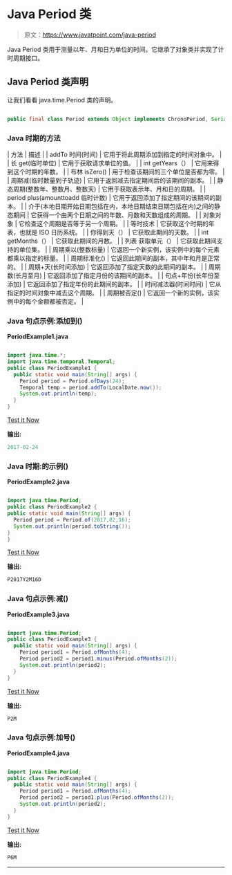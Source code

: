 # Java Period 类

> 原文：<https://www.javatpoint.com/java-period>

Java Period 类用于测量以年、月和日为单位的时间。它继承了对象类并实现了计时周期接口。

## Java Period 类声明

让我们看看 java.time.Period 类的声明。

```java

public final class Period extends Object implements ChronoPeriod, Serializable

```

### Java 时期的方法

| 方法 | 描述 |
| addTo 时间(时间) | 它用于将此周期添加到指定的时间对象中。 |
| 长 get(临时单位) | 它用于获取请求单位的值。 |
| int getYears（） | 它用来得到这个时期的年数。 |
| 布林 isZero() | 用于检查该期间的三个单位是否都为零。 |
| 周期减(临时数量到子轨迹) | 它用于返回减去指定期间后的该期间的副本。 |
| 静态周期(整数年、整数月、整数天) | 它用于获取表示年、月和日的周期。 |
| period plus(amounttoadd 临时计数) | 它用于返回添加了指定期间的该期间的副本。 |
| 介于(本地日期开始日期包括在内，本地日期结束日期包括在内)之间的静态期间 | 它获得一个由两个日期之间的年数、月数和天数组成的周期。 |
| 对象对象 | 它检查这个周期是否等于另一个周期。 |
| 等时技术 | 它获取这个时期的年表，也就是 ISO 日历系统。 |
| 你得到天（） | 它获取此期间的天数。 |
| int getMonths（） | 它获取此期间的月数。 |
| 列表 <temporalunit>获取单元（）</temporalunit> | 它获取此期间支持的单位集。 |
| 周期乘以(整数标量) | 它返回一个新实例，该实例中的每个元素都乘以指定的标量。 |
| 周期标准化() | 它返回此期间的副本，其中年和月是正常的。 |
| 周期+天(长时间添加) | 它返回添加了指定天数的此期间的副本。 |
| 周期数(长月至月) | 它返回添加了指定月份的该期间的副本。 |
| 句点+年份(长年份至添加) | 它返回添加了指定年份的此期间的副本。 |
| 时间减法器(时间时间) | 它从指定的时间对象中减去这个周期。 |
| 周期被否定() | 它返回一个新的实例，该实例中的每个金额都被否定。 |

### Java 句点示例:添加到()

**PeriodExample1.java**

```java

import java.time.*;
import java.time.temporal.Temporal;
public class PeriodExample1 {
  public static void main(String[] args) {
    Period period = Period.ofDays(24);
    Temporal temp = period.addTo(LocalDate.now());
    System.out.println(temp);
  }
}

```

[Test it Now](https://compiler.javatpoint.com/opr/test.jsp?filename=PeriodExample1)

**输出:**

```java
2017-02-24

```

### Java 时期:的示例()

**PeriodExample2.java**

```java

import java.time.Period;
public class PeriodExample2 {
public static void main(String[] args) {
  Period period = Period.of(2017,02,16);
  System.out.println(period.toString());
}
}

```

[Test it Now](https://compiler.javatpoint.com/opr/test.jsp?filename=PeriodExample2)

**输出:**

```java
P2017Y2M16D

```

### Java 句点示例:减()

**PeriodExample3.java**

```java

import java.time.Period;
public class PeriodExample3 {
  public static void main(String[] args) {
    Period period1 = Period.ofMonths(4); 
    Period period2 = period1.minus(Period.ofMonths(2));
    System.out.println(period2);
  }
}

```

[Test it Now](https://compiler.javatpoint.com/opr/test.jsp?filename=PeriodExample3)

**输出:**

```java
P2M

```

### Java 句点示例:加号()

**PeriodExample4.java**

```java

import java.time.Period;
public class PeriodExample4 {
  public static void main(String[] args) {
    Period period1 = Period.ofMonths(4); 
    Period period2 = period1.plus(Period.ofMonths(2));
    System.out.println(period2);
  }
}

```

[Test it Now](https://compiler.javatpoint.com/opr/test.jsp?filename=PeriodExample4)

**输出:**

```java
P6M

```

* * *